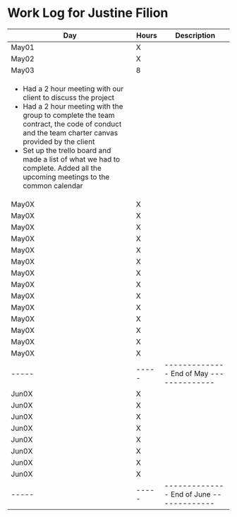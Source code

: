# Work Log for Justine Filion

| Day   | Hours | Description                              |
|-------|-------|------------------------------------------|
| May01 | X     |                                          |
| May02 | X     |                                          |
| May03 | 8     | 
<ul><li>Had a 2 hour meeting with our client to discuss the project</li><li>Had a 2 hour meeting with the group to complete the team contract, the code of conduct and the team charter canvas provided by the client</li><li>Set up the trello board and made a list of what we had to complete. Added all the upcoming meetings to the common calendar</li></ul>                                 |
| May0X | X     |                                          |
| May0X | X     |                                          |
| May0X | X     |                                          |
| May0X | X     |                                          |
| May0X | X     |                                          |
| May0X | X     |                                          |
| May0X | X     |                                          |
| May0X | X     |                                          |
| May0X | X     |                                          |
| May0X | X     |                                          |
| May0X | X     |                                          |
| May0X | X     |                                          |
| May0X | X     |                                          |
| May0X | X     |                                          |
| ----- | ----- | -------------- End of May -------------- |
| Jun0X | X     |                                          |
| Jun0X | X     |                                          |
| Jun0X | X     |                                          |
| Jun0X | X     |                                          |
| Jun0X | X     |                                          |
| Jun0X | X     |                                          |
| Jun0X | X     |                                          |
| Jun0X | X     |                                          |
| ----- | ----- | -------------- End of June ------------- |

